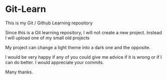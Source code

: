 # Git-Learn
This is my Git / Github Learning repository

Since this is a Git learning repository, I will not create a new project. Instead I will upload one of my small old projects

My project can change a light theme into a dark one and the opposite.

I would be very happy if any of you could give me advice if it is wrong or if I can do better. I would appreciate your commits.

Many thanks.